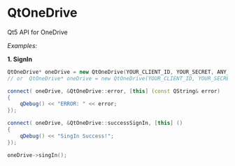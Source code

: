 QtOneDrive
==========

Qt5 API for OneDrive


*Examples:*

**1. SignIn**
```c++
QtOneDrive* oneDrive = new QtOneDrive(YOUR_CLIENT_ID, YOUR_SECRET, ANY_ID, parent );
// or  QtOneDrive* oneDrive = new QtOneDrive(YOUR_CLIENT_ID, YOUR_SECRET, YOUR_REDIRECT_URI,  ANY_ID, parent );

connect( oneDrive, &QtOneDrive::error, [this] (const QString& error)
{
    qDebug() << "ERROR: " << error;
});

connect( oneDrive, &QtOneDrive::successSignIn, [this] ()
{
    qDebug() << "SingIn Success!";
});

oneDrive->singIn();

```

